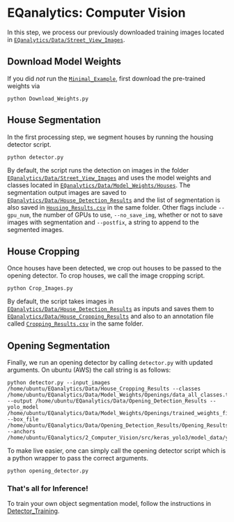 # EQanalytics: Computer Vision
In this step, we process our previously downloaded training images located in [`EQanalytics/Data/Street_View_Images`](/Data/Street_View_Images).

## Download Model Weights
If you did *not* run the [`Minimal_Example`](/Minimal_Example.py), first download the pre-trained weights via
```
python Download_Weights.py
```

## House Segmentation
In the first processing step, we segment houses by running the housing detector script.
```
python detector.py
```
By default, the script runs the detection on images in the folder [`EQanalytics/Data/Street_View_Images`](/Data/Street_View_Images) and uses the model weights and classes located in [`EQanalytics/Data/Model_Weights/Houses`](/Data/Model_Weights/Houses). The segmentation output images are saved to [`EQanalytics/Data/House_Detection_Results`](/Data/House_Detection_Results) and the list of segmentation is also saved in [`Housing_Results.csv`](/Data/House_Detection_Results/Housing_Results.csv) in the same folder. Other flags include `--gpu_num`, the number of GPUs to use, `--no_save_img`, whether or not to save images with segmentation and  `--postfix`, a string to append to the segmented images.

## House Cropping
Once houses have been detected, we crop out houses to be passed to the opening detector. To crop houses, we call the image cropping script.
```
python Crop_Images.py
```
By default, the script takes images in [`EQanalytics/Data/House_Detection_Results`](/Data/House_Detection_Results) as inputs and saves them to [`EQanalytics/Data/House_Cropping_Results`](/Data/House_Cropping_Results) and also to an annotation file called [`Cropping_Results.csv`](/Data/House_Cropping_Results/Cropping_Results.csv) in the same folder. 

## Opening Segmentation

Finally, we run an opening detector by calling  `detector.py` with updated arguments. On ubuntu (AWS) the call string is as follows:
```
python detector.py --input_images /home/ubuntu/EQanalytics/Data/House_Cropping_Results --classes /home/ubuntu/EQanalytics/Data/Model_Weights/Openings/data_all_classes.txt --output /home/ubuntu/EQanalytics/Data/Opening_Detection_Results --yolo_model /home/ubuntu/EQanalytics/Data/Model_Weights/Openings/trained_weights_final.h5 --box_file /home/ubuntu/EQanalytics/Data/Opening_Detection_Results/Opening_Results.csv --anchors /home/ubuntu/EQanalytics/2_Computer_Vision/src/keras_yolo3/model_data/yolo_anchors.txt
```
To make live easier, one can simply call the opening detector script which is a python wrapper to pass the correct arguments.
```
python opening_detector.py
```
### That's all for Inference!
To train your own object segmentation model, follow the instructions in [Detector_Training](/2_Computer_Vision/Detector_Training/).